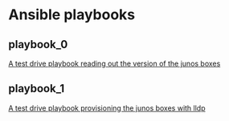 # Ansible playbooks

## playbook_0

[A test drive playbook reading out the version of the junos boxes](./playbooks_0.yml)

## playbook_1

[A test drive playbook provisioning the junos boxes with lldp](./playbooks_1.yml)